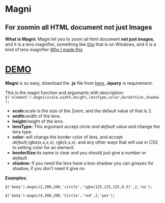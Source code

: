 # Magni
## For zoomin all HTML document not just Images

**What is Magni:** Magni let you to zoom all html document **not just images**,  and it is a lens magnifier, something like  [this](http://h10025.www1.hp.com/ewfrf-JAVA/Doc/images/823/c03671284.jpg) that is on Windows, and it is a kind of lens magnifier [Why I made this](http://stackoverflow.com/questions/30070035/magnifier-for-html-document)
# [DEMO](http://www.balit.ir/magni)


**Magni** is so easy, download the **.js** file from [here](https://raw.githubusercontent.com/MohammadKermani/magni/master/magni.js), **Jquery** is requirement.

This is the magni function and argumants with description:
`$('element').magni(scale,width,height,lensType,color,borderSize,shadow);`

<ul>
		<li><b>scale:</b>scale is the size of the Zoom, and the default value of that is 2.</li>
	        <li><b>width:</b>width of the lens.</li>
	        <li><b>height:</b>height of the lens.</li>
	        <li><b>lensType:</b> This argumant accept <i>circle and default</i> value and change the lens type.</li>
	        <li><b>color:</b> will change the border color of lens, and accept <i>default,rgba(x,x,x,x), rgb(x,x,x)</i>. and any other ways that will use in CSS to setting color for an element. </li>
	        <li><b>borderSize:</b>its name is clear and you should just give a <i>number</i> or <i>default</i>.</li>
	        <li><b>shadow:</b> If you need the lens have a box-shadow you can give<i>yes</i> for shadow, if you don't need it give <i>no</i>.</li>
	</ul>

**Examples:**

`$('body').magni(2,200,200,'circle','rgba(125,125,125,0.5)',2,'no');`

`$('body').magni(4,200,200,'Circle','red',2,'yes');`
